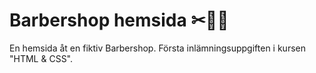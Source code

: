 # Barbershop hemsida ✂💇‍♀️

En hemsida åt en fiktiv Barbershop.
Första inlämningsuppgiften i kursen "HTML & CSS".
